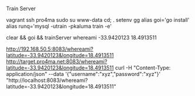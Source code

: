 Train Server

vagrant ssh pro4ma
sudo su www-data
cd; . setenv
gg
alias goi='go install'
alias runq='mysql -utrain -pkaluma train -e'

clear && goi && trainServer whereami -33.9420123 18.4913511

http://192.168.50.5:8083/whereami?latitude=-33.9420123&longitude=18.4913511
http://target.pro4ma.net:8083/whereami?latitude=-33.9420123&longitude=18.4913511
curl -H "Content-Type: application/json" --data '{"username":"xyz","password":"xyz"}' "http://localhost:8083/whereami?latitude=-33.9420123&longitude=18.4913511"

